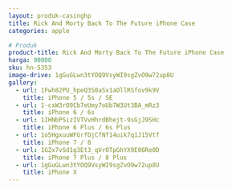 ```yaml
---
layout: produk-casinghp
title: Rick And Morty Back To The Future iPhone Case
categories: apple

# Produk
product-title: Rick And Morty Back To The Future iPhone Case
harga: 90000
sku: hn-5353
image-drive: 1gGuGLwn3tYOQ9VsyWI9sgZvO9w72up8U
gallery:
  - url: 1Fwh82PU_hpeQ3S0aSx1aOllRSfov9k9V
    title: iPhone 5 / 5s / SE
  - url: 1-cxW3rO9Cb7eUmy7oUb7W3Ut3BA_mRz3
    title: iPhone 6 / 6s
  - url: 1IHNbPSizIVTVvHhrdBhejt-9sGjJ9SHc
    title: iPhone 6 Plus / 6s Plus
  - url: 1o5HgxuuWFGrfOjCfNf14uik7q1J15Vtf
    title: iPhone 7 / 8
  - url: 1GZx7vSd1g3Et3_qVrOTpGhYX9E06Re0D
    title: iPhone 7 Plus / 8 Plus
  - url: 1gGuGLwn3tYOQ9VsyWI9sgZvO9w72up8U
    title: iPhone X
---
```

